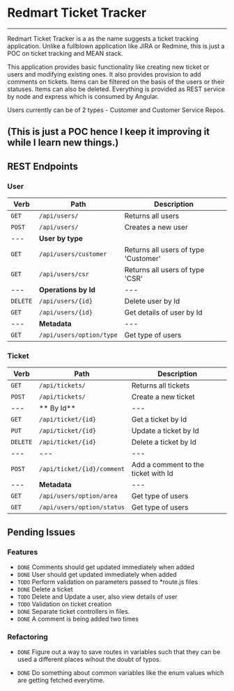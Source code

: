 # Redmart Ticket Tracker
---
Redmart Ticket Tracker is a as the name suggests a ticket tracking application. Unlike a fullblown application like JIRA or Redmine, this is just a POC on ticket tracking and MEAN stack.

This application provides basic functionality like creating new ticket or users and modifying existing ones. It also provides provision to add comments on tickets. Items can be filtered on the basis of the users or their statuses. Items can also be deleted. Everything is provided as REST service by node and express which is consumed by Angular.

Users currently can be of 2 types - Customer and Customer Service Repos.

(This is just a POC hence I keep it improving it while I learn new things.)
---

## REST Endpoints

### User

|Verb	| Path			| Description|
|-------|-----------------------|---|
|`GET`  |`/api/users/`		|Returns all users|
|`POST`	|`/api/users/`		|Creates a new user|
|---	|**User by type**	|
|`GET` 	|`/api/users/customer` 	|Returns all users of type 'Customer'|
|`GET` 	|`/api/users/csr`	|Returns all users of type 'CSR'|
|---	|**Operations by Id**|---|
|`DELETE`|`/api/users/{id}`	|Delete user by Id
|`GET` 	|`/api/users/{id}`	|Get details of user by Id
|---	|**Metadata**|---|
|`GET`	|`/api/users/option/type`	|Get type of users|

### Ticket
|Verb	| Path			| Description|
|-------|-----------------------|------------|
|`GET` 	|`/api/tickets/`	| Returns all tickets
|`POST`	|`/api/tickets/`	| Create a new ticket
|---	| ** By Id**		|---|
|`GET` 	|`/api/ticket/{id}`	| Get a ticket by Id
|`PUT` 	|`/api/ticket/{id}`	| Update a ticket by Id
|`DELETE`|`/api/ticket/{id}`	| Delete a ticket by Id
|---	|---			|---
|`POST` |`/api/ticket/{id}/comment`|Add a comment to the ticket with Id 
|---	|**Metadata**		|---
|`GET` 	|`/api/users/option/area`|Get type of users
|`GET` 	|`/api/users/option/status`|Get type of users


## Pending Issues

### Features
 - `DONE` Comments should get updated immediately when added
 - `DONE` User should get updated immediately when added
 - `TODO` Perform validation on parameters passed to *route.js files
 - `DONE` Delete a ticket
 - `TODO` Delete and Update a user, also view details of user
 - `TODO` Validation on ticket creation
 - `DONE` Separate ticket controllers in files.
 - `DONE` A comment is being added two times

### Refactoring
 - `DONE` Figure out a way to save routes in variables such that they can be used a different places wihout the doubt of typos.

 - `DONE` Do something about common variables like the enum values which are getting fetched everytime.	